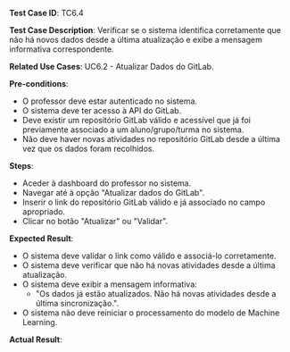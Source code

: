 **Test Case ID**: TC6.4  

**Test Case Description**: Verificar se o sistema identifica corretamente que não há novos dados desde a última atualização e exibe a mensagem informativa correspondente.  

**Related Use Cases**: UC6.2 - Atualizar Dados do GitLab.

**Pre-conditions**:  

- O professor deve estar autenticado no sistema.  
- O sistema deve ter acesso à API do GitLab.  
- Deve existir um repositório GitLab válido e acessível que já foi previamente associado a um aluno/grupo/turma no sistema.  
- Não deve haver novas atividades no repositório GitLab desde a última vez que os dados foram recolhidos.  

**Steps**:  

- Aceder à dashboard do professor no sistema.  
- Navegar até à opção "Atualizar dados do GitLab".  
- Inserir o link do repositório GitLab válido e já associado no campo apropriado.  
- Clicar no botão "Atualizar" ou "Validar".  

**Expected Result**:  

- O sistema deve validar o link como válido e associá-lo corretamente.  
- O sistema deve verificar que não há novas atividades desde a última atualização.  
- O sistema deve exibir a mensagem informativa:  
  - "Os dados já estão atualizados. Não há novas atividades desde a última sincronização.".  
- O sistema não deve reiniciar o processamento do modelo de Machine Learning.

**Actual Result**:
